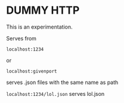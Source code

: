 # DUMMY HTTP

This is an experimentation.

Serves from

```localhost:1234```

or

```localhost:givenport```

serves .json files with the same name as path

```localhost:1234/lol.json``` serves lol.json

